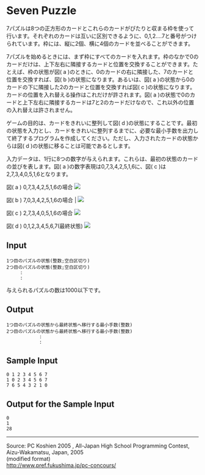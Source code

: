 # Seven Puzzle

7パズルは8つの正方形のカードとこれらのカードがぴたりと収まる枠を使って行います。それぞれのカードは互いに区別できるように、0,1,2....7と番号がつけられています。枠には、縦に2個、横に4個のカードを並べることができます。

7パズルを始めるときには、まず枠にすべてのカードを入れます。枠のなかで0のカードだけは、上下左右に隣接するカードと位置を交換することができます。たとえば、枠の状態が図( a )のときに、0のカードの右に隣接した、7のカードと位置を交換すれば、図( b )の状態になります。あるいは、図( a )の状態から0のカードの下に隣接した2のカードと位置を交換すれば図( c )の状態になります。カードの位置を入れ替える操作はこれだけが許されます。図( a )の状態で0のカードと上下左右に隣接するカードは7と2のカードだけなので、これ以外の位置の入れ替えは許されません。

ゲームの目的は、カードをきれいに整列して図( d )の状態にすることです。最初の状態を入力とし、カードをきれいに整列するまでに、必要な最小手数を出力して終了するプログラムを作成してください。ただし、入力されたカードの状態からは図( d )の状態に移ることは可能であるとします。

入力データは、1行に8つの数字が与えられます。これらは、最初の状態のカードの並びを表します。図( a )の数字表現は0,7,3,4,2,5,1,6に、図( c )は2,7,3,4,0,5,1,6となります。

図( a ) 0,7,3,4,2,5,1,6の場合
![][1]

図( b ) 7,0,3,4,2,5,1,6の場合 |
![][2]

図( c ) 2,7,3,4,0,5,1,6の場合
![][3]

図( d ) 0,1,2,3,4,5,6,7(最終状態)
![][4]

## Input

    1つ目のパズルの状態(整数;空白区切り)
    2つ目のパズルの状態(整数;空白区切り)
         :
         :

与えられるパズルの数は1000以下です。

## Output

    1つ目のパズルの状態から最終状態へ移行する最小手数(整数)
    2つ目のパズルの状態から最終状態へ移行する最小手数(整数)
                :
                :

## Sample Input

    0 1 2 3 4 5 6 7
    1 0 2 3 4 5 6 7
    7 6 5 4 3 2 1 0

## Output for the Sample Input

    0
    1
    28

* * *

Source: PC Koshien 2005 , All-Japan High School Programming Contest, Aizu-Wakamatsu, Japan, 2005   
(modified format)   
<http://www.pref.fukushima.jp/pc-concours/>

[1]: IMAGE1/sevenpuzzle1.gif
[2]: IMAGE1/sevenpuzzle2.gif
[3]: IMAGE1/sevenpuzzle3.gif
[4]: IMAGE1/sevenpuzzle4.gif
